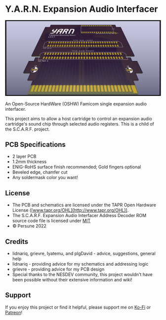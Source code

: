 # Y.A.R.N. Expansion Audio Interfacer

![](docs/YARN.png)

An Open-Source HardWare (OSHW) Famicom single expansion audio interfacer.

This project aims to allow a host cartridge to control an expansion audio cartridge's sound chip through selected audio registers. This is a child of the S.C.A.R.F. project.

## PCB Specifications

- 2 layer PCB
- 1.2mm thickness
- ENIG-RoHS surface finish recommended; Gold fingers optional
- Beveled edge, chamfer cut
- Any soldermask color you want!

## License

- The PCB and schematics are licensed under the TAPR Open Hardware License ([www.tapr.org/OHL](http://www.tapr.org/OHL)).
- The S.C.A.R.F. Expansion Audio Interfacer Address Decoder ROM source code file is licensed under [MIT](https://mit-license.org/)
- © Persune 2022

## Credits

- lidnariq, grievre, Iyatemu, and plgDavid - advice, suggestions, general help
- lidnariq - providing advice for my schematics and addressing logic
- grievre - providing advice for my PCB design
- Special thanks to the NESDEV community, this project wouldn't have been possible without their extensive information and wiki!

## Support

If you enjoy this project or find it helpful, please support me on [Ko-Fi](https://ko-fi.com/persune) or [Patreon](https://www.patreon.com/persune)!


